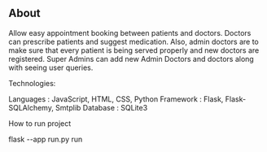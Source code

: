 ## About <br>
Allow easy appointment booking between patients and doctors. Doctors can prescribe patients and suggest medication. Also, admin doctors are to make sure that every patient is being served properly and new doctors are registered. Super Admins can add new Admin Doctors and doctors along with seeing user queries.

Technologies:

Languages : JavaScript, HTML, CSS, Python
Framework : Flask, Flask-SQLAlchemy, Smtplib
Database : SQLite3

How to run project

flask --app run.py run
